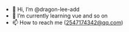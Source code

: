 - 👋 Hi, I’m @dragon-lee-add
- 🌱 I’m currently learning vue and so on
- 📫 How to reach me (2547174342@qq.com)


